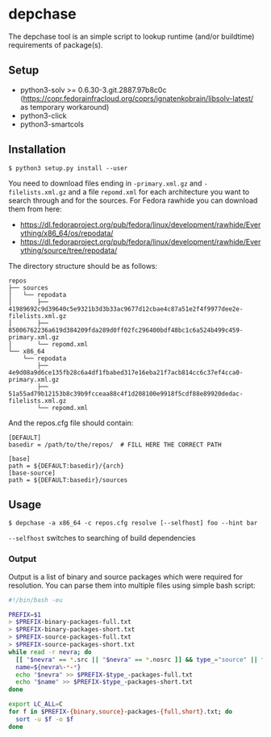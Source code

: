 # depchase

The depchase tool is an simple script to lookup runtime (and/or buildtime)
requirements of package(s).

## Setup

- python3-solv >= 0.6.30-3.git.2887.97b8c0c (https://copr.fedorainfracloud.org/coprs/ignatenkobrain/libsolv-latest/ as temporary workaround)
- python3-click
- python3-smartcols

## Installation

```
$ python3 setup.py install --user
```

You need to download files ending in `-primary.xml.gz` and `-filelists.xml.gz` and a file `repomd.xml` for each architecture you want to search through and for the sources. For Fedora rawhide you can download them from here:
 * https://dl.fedoraproject.org/pub/fedora/linux/development/rawhide/Everything/x86_64/os/repodata/
 * https://dl.fedoraproject.org/pub/fedora/linux/development/rawhide/Everything/source/tree/repodata/

The directory structure should be as follows:
```
repos
├── sources
│   └── repodata
│       ├── 41989692c9d39640c5e9321b3d3b33ac9677d12cbae4c87a51e2f4f9977dee2e-filelists.xml.gz
│       ├── 85006762236a619d384209fda289d0ff02fc296400bdf48bc1c6a524b499c459-primary.xml.gz
│       └── repomd.xml
└── x86_64
    └── repodata
        ├── 4e9d08a9d6ce135fb28c6a4df1fbabed317e16eba21f7acb814cc6c37ef4cca0-primary.xml.gz
        ├── 51a55ad79b12153b8c39b9fcceaa88c4f1d208100e9918f5cdf88e89920dedac-filelists.xml.gz
        └── repomd.xml
```

And the repos.cfg file should contain:

```
[DEFAULT]
basedir = /path/to/the/repos/  # FILL HERE THE CORRECT PATH

[base]
path = ${DEFAULT:basedir}/{arch}
[base-source]
path = ${DEFAULT:basedir}/sources
```

## Usage

```
$ depchase -a x86_64 -c repos.cfg resolve [--selfhost] foo --hint bar
```

`--selfhost` switches to searching of build dependencies

### Output

Output is a list of binary and source packages which were required for
resolution. You can parse them into multiple files using simple bash
script:

```bash
#!/bin/bash -eu

PREFIX=$1
> $PREFIX-binary-packages-full.txt
> $PREFIX-binary-packages-short.txt
> $PREFIX-source-packages-full.txt
> $PREFIX-source-packages-short.txt
while read -r nevra; do
  [[ "$nevra" == *.src || "$nevra" == *.nosrc ]] && type_="source" || type_="binary"
  name=${nevra%-*-*}
  echo "$nevra" >> $PREFIX-$type_-packages-full.txt
  echo "$name" >> $PREFIX-$type_-packages-short.txt
done

export LC_ALL=C
for f in $PREFIX-{binary,source}-packages-{full,short}.txt; do
  sort -u $f -o $f
done
```

